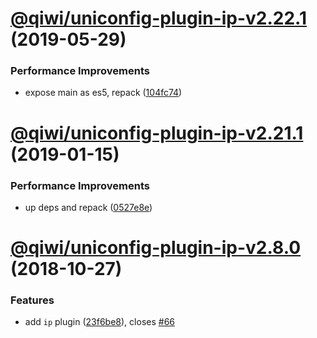 # [@qiwi/uniconfig-plugin-ip-v2.22.1](https://github.com/qiwi/uniconfig/compare/v2.22.0...v2.22.1) (2019-05-29)


### Performance Improvements

* expose main as es5, repack ([104fc74](https://github.com/qiwi/uniconfig/commit/104fc74))

# [@qiwi/uniconfig-plugin-ip-v2.21.1](https://github.com/qiwi/uniconfig/compare/v2.21.0...v2.21.1) (2019-01-15)


### Performance Improvements

* up deps and repack ([0527e8e](https://github.com/qiwi/uniconfig/commit/0527e8e))

# [@qiwi/uniconfig-plugin-ip-v2.8.0](https://github.com/qiwi/uniconfig/compare/v2.7.0...v2.8.0) (2018-10-27)


### Features

* add `ip` plugin ([23f6be8](https://github.com/qiwi/uniconfig/commit/23f6be8)), closes [#66](https://github.com/qiwi/uniconfig/issues/66)
